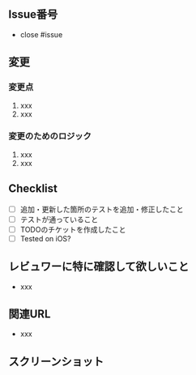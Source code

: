 ## Issue番号

- close #issue

## 変更

### 変更点

1. xxx
2. xxx

### 変更のためのロジック

1. xxx
2. xxx

## Checklist

- [ ] 追加・更新した箇所のテストを追加・修正したこと
- [ ] テストが通っていること
- [ ] TODOのチケットを作成したこと
- [ ] Tested on iOS?

## レビュワーに特に確認して欲しいこと

- xxx

## 関連URL

- xxx

## スクリーンショット
